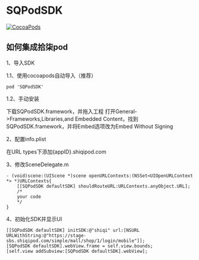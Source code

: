 # SQPodSDK

[![CocoaPods](https://img.shields.io/cocoapods/v/SQPodSDK.svg?style=flat)](http://cocoapods.org/?q=SQPodSDK)

如何集成拾柒pod
------------
1、导入SDK

1.1、使用cocoapods自动导入（推荐）
```
pod 'SQPodSDK'
```
1.2、手动安装

下载SQPodSDK.framework，并拖入工程
打开General->Frameworks,Libraries,and Embedded Content，找到SQPodSDK.framework，并将Embed选项改为Embed Without Signing

2、配置info.plist

在URL types下添加{appID}.shiqipod.com

3、修改SceneDelegate.m

```
- (void)scene:(UIScene *)scene openURLContexts:(NSSet<UIOpenURLContext *> *)URLContexts{
    [[SQPodSDK defaultSDK] shouldRouteURL:URLContexts.anyObject.URL];
    /*
    your code
    */
}
```

4、初始化SDK并显示UI

```
[[SQPodSDK defaultSDK] initSDK:@"shiqi" url:[NSURL URLWithString:@"https://stage-sbs.shiqipod.com/simple/mall/shop/1/login/mobile"]];
[SQPodSDK defaultSDK].webView.frame = self.view.bounds;
[self.view addSubview:[SQPodSDK defaultSDK].webView];
```


